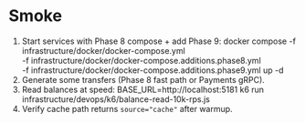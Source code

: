 # Smoke
1) Start services with Phase 8 compose + add Phase 9:
   docker compose -f infrastructure/docker/docker-compose.yml \
     -f infrastructure/docker/docker-compose.additions.phase8.yml \
     -f infrastructure/docker/docker-compose.additions.phase9.yml up -d
2) Generate some transfers (Phase 8 fast path or Payments gRPC).
3) Read balances at speed:
   BASE_URL=http://localhost:5181 k6 run infrastructure/devops/k6/balance-read-10k-rps.js
4) Verify cache path returns `source="cache"` after warmup.
